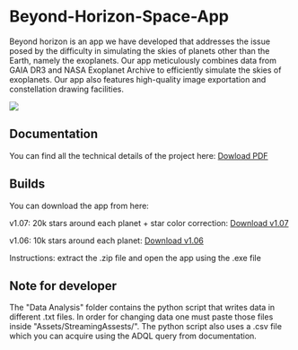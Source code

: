 # Beyond-Horizon-Space-App

Beyond horizon is an app we have developed that addresses the issue posed by the difficulty in simulating the skies of planets other than the Earth, namely the exoplanets. Our app meticulously combines data from GAIA DR3 and NASA Exoplanet Archive to efficiently simulate the skies of exoplanets. Our app also features high-quality image exportation and constellation drawing facilities.

<img src = "https://github.com/shr0mi/Beyond-Horizon-Space-App/edit/blob/main/readme-image.png">

## Documentation

You can find all the technical details of the project here: [Dowload PDF](https://drive.google.com/file/d/1IU9bx-2ejSo0HHmrbVRZHzcxvkcIpqw0/view?usp=sharing)

## Builds

You can download the app from here:

v1.07: 20k stars around each planet + star color correction: [Download v1.07](https://drive.google.com/file/d/1mn850jtW48LBSUc3E1c5f21xL1L-uVYx/view?usp=sharing)

v1.06: 10k stars around each planet: [Download v1.06](https://drive.google.com/file/d/1ENZFVHz--x8HAr5L1uj61iJ0u6_FMxb5/view?usp=sharing)

Instructions: extract the .zip file and open the app using the .exe file

## Note for developer

The "Data Analysis" folder contains the python script that writes data in different .txt files. In order for changing data one must paste those files inside "Assets/StreamingAssests/". The python script also uses a .csv file which you can acquire using the ADQL query from documentation.   
